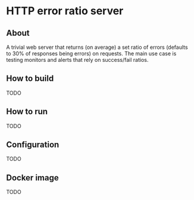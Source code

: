 # HTTP error ratio server

## About

A trivial web server that returns (on average) a set ratio of errors (defaults to 30% of responses being
errors) on requests. The main use case is testing monitors and alerts that rely on success/fail ratios.

## How to build

TODO

## How to run

TODO

## Configuration

TODO

## Docker image

TODO